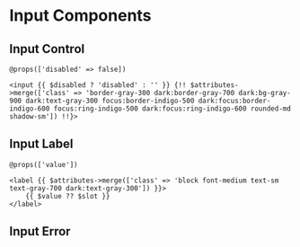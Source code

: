 # Input Components

## Input Control
```blade
@props(['disabled' => false])

<input {{ $disabled ? 'disabled' : '' }} {!! $attributes->merge(['class' => 'border-gray-300 dark:border-gray-700 dark:bg-gray-900 dark:text-gray-300 focus:border-indigo-500 dark:focus:border-indigo-600 focus:ring-indigo-500 dark:focus:ring-indigo-600 rounded-md shadow-sm']) !!}>
```

## Input Label
```blade
@props(['value'])

<label {{ $attributes->merge(['class' => 'block font-medium text-sm text-gray-700 dark:text-gray-300']) }}>
    {{ $value ?? $slot }}
</label>
```

## Input Error


